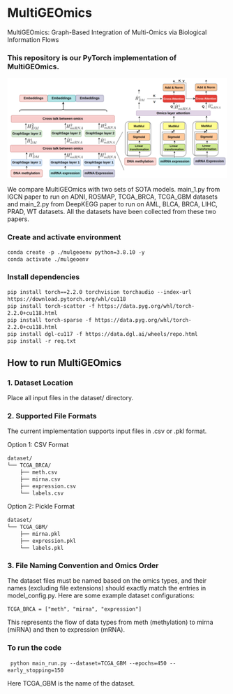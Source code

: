 # MultiGEOmics
MultiGEOmics: Graph-Based Integration of Multi-Omics via Biological
Information Flows

### This repository is our PyTorch implementation of MultiGEOmics.

<p align="center">
  <img 
    src="image/Architecture.png" 
    alt="MultiGEOmics architecture" 
    width="800" 
  >
</p>

We compare MultiGEOmics with two sets of SOTA models. main_1.py from IGCN paper to run on ADNI, ROSMAP, TCGA_BRCA, TCGA_GBM datasets and main_2.py from DeepKEGG paper to run on AML, BLCA, BRCA, LIHC, PRAD, WT datasets. All the datasets have been collected from these two papers. 


### Create and activate environment
```shell script
conda create -p ./mulgeoenv python=3.8.10 -y
conda activate ./mulgeoenv
```



### Install dependencies 
```shell script
pip install torch==2.2.0 torchvision torchaudio --index-url https://download.pytorch.org/whl/cu118
pip install torch-scatter -f https://data.pyg.org/whl/torch-2.2.0+cu118.html
pip install torch-sparse -f https://data.pyg.org/whl/torch-2.2.0+cu118.html
pip install dgl-cu117 -f https://data.dgl.ai/wheels/repo.html
pip install -r req.txt
```


## How to run MultiGEOmics
### 1. Dataset Location
Place all input files in the dataset/ directory.
### 2. Supported File Formats
The current implementation supports input files in .csv or .pkl format.

Option 1: CSV Format

```text
dataset/
└── TCGA_BRCA/
    ├── meth.csv
    ├── mirna.csv
    ├── expression.csv
    └── labels.csv
```
Option 2: Pickle Format 

```text
dataset/
└── TCGA_GBM/
    ├── mirna.pkl
    ├── expression.pkl
    └── labels.pkl
```
### 3. File Naming Convention and Omics Order
The dataset files must be named based on the omics types, and their names (excluding file extensions) should exactly match the entries in model_config.py.  Here are some example dataset configurations:
```text
TCGA_BRCA = ["meth", "mirna", "expression"]
```
This represents the flow of data types from meth (methylation) to mirna (miRNA) and then to expression (mRNA).

### To run the code
```shell script
 python main_run.py --dataset=TCGA_GBM --epochs=450 --early_stopping=150
```
Here TCGA_GBM is the name of the dataset.


